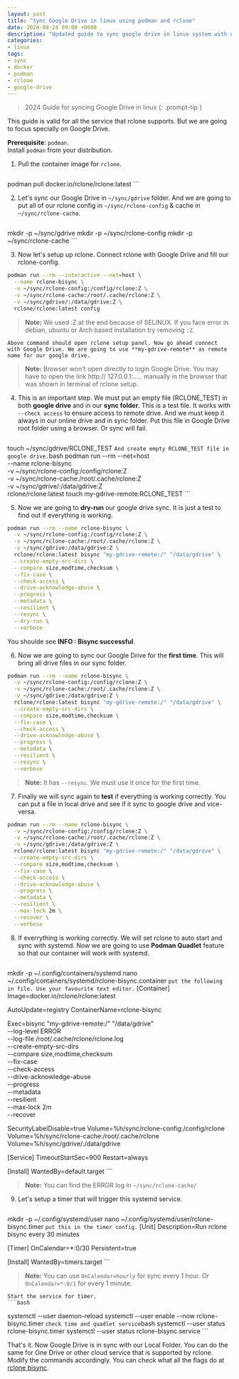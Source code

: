 ```yaml
---
layout: post
title: "Sync Google Drive in linux using podman and rclone"
date: 2024-08-24 09:00 +0600
description: "Updated guide to sync google drive in linux system with utilising podman container and rclone."
categories:
- linux
tags:
- sync
- docker
- podman
- rclone
- google-drive
---
```


> 2024 Guide for syncing Google Drive in linux
{: .prompt-tip }

This guide is valid for all the service that rclone supports. But we are going to focus specially on Google Drive.

**Prerequisite**: `podman`.  
Install `podman` from your distribution.

1. Pull the container image for `rclone`.
    ```bash
podman pull docker.io/rclone/rclone:latest
    ```

2. Let's sync our Google Drive in `~/sync/gdrive` folder. And we are going to put all of our rclone config in `~/sync/rclone-config` & cache in `~/sync/rclone-cache`.
    ```bash
mkdir -p ~/sync/gdrive
mkdir -p ~/sync/rclone-config
mkdir -p ~/sync/rclone-cache
    ```

3. Now let's setup up rclone. Connect rclone with Google Drive and fill our rclone-config.
```bash
podman run --rm --interactive --net=host \
  --name rclone-bisync \
  -v ~/sync/rclone-config:/config/rclone:Z \
  -v ~/sync/rclone-cache:/root/.cache/rclone:Z \
  -v ~/sync/gdrive/:/data/gdrive:Z \
  rclone/rclone:latest config
```
> **Note:** We used :Z at the end because of SELINUX. If you face error in debian, ubuntu or Arch based installation try removing `:Z`.

    Above command should open rclone setup panel. Now go ahead connect with Google Drive. We are going to use **my-gdrive-remote** as remote name for our google drive.
> **Note:** Browser won't open directly to login Google Drive. You may have to open the link http:// 127.0.0.1:.....  manually in the browser that was shown in terminal of rclone setup.

4. This is an important step. We must put an empty file (RCLONE_TEST) in both **google drive** and in our **sync folder**. This is a test file. It works with `--check access` to ensure access to remote drive. And we must keep it always in our online drive and in sync folder. Put this file in Google Drive root folder using a browser. Or sync will fail.
    ```bash
touch ~/sync/gdrive/RCLONE_TEST
    ```
And create empty RCLONE_TEST file in google drive.
    ```bash
podman run --rm --net=host \
--name rclone-bisync \
-v ~/sync/rclone-config:/config/rclone:Z \
-v ~/sync/rclone-cache:/root/.cache/rclone:Z \
-v ~/sync/gdrive/:/data/gdrive:Z \
rclone/rclone:latest touch my-gdrive-remote:RCLONE_TEST
    ```

5. Now we are going to **dry-run** our google drive sync. It is just a test to find out if everything is working.  
```bash
podman run --rm --name rclone-bisync \
  -v ~/sync/rclone-config:/config/rclone:Z \
  -v ~/sync/rclone-cache:/root/.cache/rclone:Z \
  -v ~/sync/gdrive:/data/gdrive:Z \
  rclone/rclone:latest bisync "my-gdrive-remote:/" "/data/gdrive" \
  --create-empty-src-dirs \
  --compare size,modtime,checksum \
  --fix-case \
  --check-access \
  --drive-acknowledge-abuse \
  --progress \
  --metadata \
  --resilient \
  --resync \
  --dry-run \
  --verbose
```
You shoulde see **INFO  : Bisync successful**.

6. Now we are going to sync our Google Drive for the **first time**. This will bring all drive files in our sync folder. 
```bash
podman run --rm --name rclone-bisync \
  -v ~/sync/rclone-config:/config/rclone:Z \
  -v ~/sync/rclone-cache:/root/.cache/rclone:Z \
  -v ~/sync/gdrive:/data/gdrive:Z \
  rclone/rclone:latest bisync "my-gdrive-remote:/" "/data/gdrive" \
  --create-empty-src-dirs \
  --compare size,modtime,checksum \
  --fix-case \
  --check-access \
  --drive-acknowledge-abuse \
  --progress \
  --metadata \
  --resilient \
  --resync \
  --verbose
```
> **Note:** It has `--resync`. We must use it once for the first time.

7. Finally we will sync again to **test** if everything is working correctly. You can put a file in local drive and see if it sync to google drive and vice-versa.
```bash
podman run --rm --name rclone-bisync \
  -v ~/sync/rclone-config:/config/rclone:Z \
  -v ~/sync/rclone-cache:/root/.cache/rclone:Z \
  -v ~/sync/gdrive:/data/gdrive:Z \
  rclone/rclone:latest bisync "my-gdrive-remote:/" "/data/gdrive" \
  --create-empty-src-dirs \
  --compare size,modtime,checksum \
  --fix-case \
  --check-access \
  --drive-acknowledge-abuse \
  --progress \
  --metadata \
  --resilient \
  --max-lock 2m \
  --recover \
  --verbose
```

8. If everrything is working correctly. We will set rclone to auto start and sync with systemd. Now we are going to use **Podman Quadlet** feature so that our container will work with systemd.

    ```bash
mkdir -p ~/.config/containers/systemd
nano ~/.config/containers/systemd/rclone-bisync.container
    ```
put the following in file. Use your favourite text editor.
    ```
   [Container]
   Image=docker.io/rclone/rclone:latest

   AutoUpdate=registry
   ContainerName=rclone-bisync

   Exec=bisync "my-gdrive-remote:/" "/data/gdrive" \
   --log-level ERROR \
   --log-file /root/.cache/rclone/rclone.log \
   --create-empty-src-dirs \
   --compare size,modtime,checksum \
   --fix-case \
   --check-access \
   --drive-acknowledge-abuse \
   --progress \
   --metadata \
   --resilient \
   --max-lock 2m \
   --recover

   SecurityLabelDisable=true
   Volume=%h/sync/rclone-config:/config/rclone
   Volume=%h/sync/rclone-cache:/root/.cache/rclone
   Volume=%h/sync/gdrive/:/data/gdrive

   [Service]
   TimeoutStartSec=900
   Restart=always

   [Install]
   WantedBy=default.target
    ```
> **Note:** You can find the ERROR log in `~/sync/rclone-cache/`

9. Let's setup a timer that will trigger this systemd service.
    ```bash
mkdir -p ~/.config/systemd/user
nano ~/.config/systemd/user/rclone-bisync.timer
    ```
put this in the timer config.
    ```
   [Unit]
   Description=Run rclone bisync every 30 minutes

   [Timer]
   OnCalendar=*:0/30
   Persistent=true

   [Install]
   WantedBy=timers.target
    ```
> **Note:** You can use `OnCalendar=hourly` for sync every 1 hour. Or `OnCalendar=*:0/1` for every 1 minute.

    Start the service for timer.
    ```bash
   systemctl --user daemon-reload
   systemctl --user enable --now rclone-bisync.timer
    ```
    check time and quadlet service
    ```bash
   systemctl --user status rclone-bisync.timer
   systemctl --user status rclone-bisync.service
    ```

That's it. Now Google Drive is in sync with our Local Folder. You can do the same for One Drive or other cloud service that is supported by rclone. Modify the commands accordingly.
You can check what all the flags do at [rclone bisync](https://rclone.org/bisync/).
